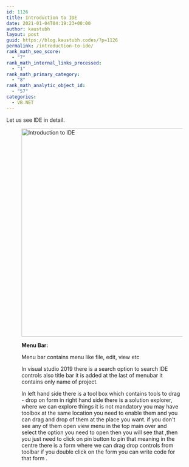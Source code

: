 ```yaml
---
id: 1126
title: Introduction to IDE
date: 2021-01-04T04:19:23+00:00
author: kaustubh
layout: post
guid: https://blog.kaustubh.codes/?p=1126
permalink: /introduction-to-ide/
rank_math_seo_score:
  - "7"
rank_math_internal_links_processed:
  - "1"
rank_math_primary_category:
  - "8"
rank_math_analytic_object_id:
  - "57"
categories:
  - VB.NET
---
```

Let us see IDE in detail.<figure class="wp-block-image size-large">

<img loading="lazy" width="1024" height="547" src="http://blog.kaustubh.codes/imgs/wp-content/uploads/2021/01/intro-ide-1024x547.png" alt="Introduction to IDE" class="wp-image-1128" srcset="https://blog.kaustubh.codes/imgs/wp-content/uploads/2021/01/intro-ide-1024x547.png 1024w, https://blog.kaustubh.codes/imgs/wp-content/uploads/2021/01/intro-ide-300x160.png 300w, https://blog.kaustubh.codes/imgs/wp-content/uploads/2021/01/intro-ide-768x410.png 768w, https://blog.kaustubh.codes/imgs/wp-content/uploads/2021/01/intro-ide-1200x641.png 1200w, https://blog.kaustubh.codes/imgs/wp-content/uploads/2021/01/intro-ide.png 1366w" sizes="(max-width: 1024px) 100vw, 1024px" /> 

**Menu Bar:**

Menu bar contains menu like file, edit, view etc

In visual studio 2019 there is a search option to search IDE controls also title bar it is added at the last of menubar it contains only name of project.

In left hand side there is a tool box which contains tools to drag - drop on form in right hand side there is a solution explorer, where we can explore things it is not mandatory you may have toolbox at the same location you need to enable them and you can drag and drop of them at the place you want. if you don't see any of them open view menu in the top main over and select the option you need to open then you will see that ,then you just need to click on pin button to pin that meaning in the centre there is a form where we can drag drop controls from toolbar if you double click on the form you can write code for that form .